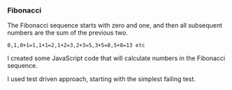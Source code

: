 ### Fibonacci

The Fibonacci sequence starts with zero and one, and then all subsequent numbers are the sum of the previous two.
```
0,1,0+1=1,1+1=2,1+2=3,2+3=5,3+5=8,5+8=13 etc
```
I created some JavaScript code that will calculate numbers in the Fibonacci sequence.

I used test driven approach, starting with the simplest failing test.
